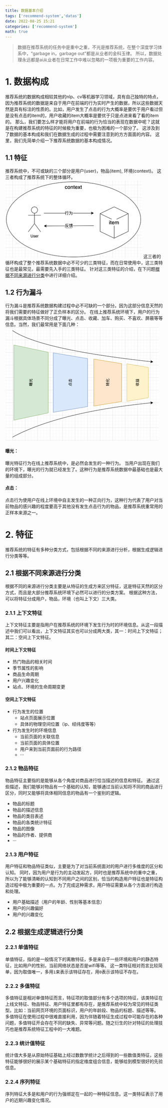 ```yaml
---
title: 数据基本介绍
tags: ['recommend-system','datas']
date: 2022-08-25 15:21
categories: ['recommend-system']
math: true
---
```

> 数据在推荐系统的任务中是重中之重，不光是推荐系统，在整个深度学习体系中，“garbage in，garbage out”都是从业者的金科玉律。
> 所以，数据处理永远都是ai从业者在日常工作中难以忽略的一项极为重要的工作内容。

# 1. 数据构成
推荐系统的数据构成相较其他的nlp、cv等机器学习领域，具有自己独特的特点，因为推荐系统的数据是来自于用户在前端的行为实时产生的数据，所以这些数据天然是具有标注的性质的。比如，用户发生了点击的行为大概率是要优于用户看过但是没有点击的item的，用户收藏的item大概率是要优于只是点进来看了看的item的。
那么，我们要怎么样才能将用户在前端的行为恰当的表现在数据中呢？这就是在构建推荐系统的特征的时候极为重要，也极为困难的一个部分了。
这涉及到了数据的基本构成和我们在数据生成的过程中需要注意到的方方面面的内容。
这里，我们先简单介绍一下推荐系统数据的基本构成情况。
## 1.1 特征
推荐系统中，不可或缺的三个部分是用户(user)，物品(item), 环境(context)。
这三者构成了推荐系统下的整体循环。
![推荐系统三者关系](https://raw.githubusercontent.com/ZermZhang/pictures/main/20230214091440.png)
这三者的循环构成了整个推荐系统数据中必不可少的三类特征，而在日常使用中，这三类特征也是最常见，最需要先入手的三类特征。
针对这三类特征的介绍，在下问题[根据不同来源进行分类](#2.1)中进行详细介绍。
## 1.2 行为漏斗
行为漏斗是推荐系统数据构建过程中必不可缺的一个部分。因为这部分信息天然的将我们需要的特征做好了正负样本的区分。
在线上推荐系统环境下，用户的行为漏斗根据具体场景不同分成了曝光、点击、收藏、加车、购买、不喜欢、屏蔽等等信息。当然，我们最常用是下面几种：
![常见漏斗数据](https://raw.githubusercontent.com/ZermZhang/pictures/main/20230220200419.png)

#### 曝光：
曝光特征行为在线上推荐系统中，是必然会发生的一种行为。
当用户出现在我们的环境下，曝光的行为就已经发生了。这种行为是推荐系统数据中最基础也是最大量的组成部分。
#### 点击：
点击行为使用户在线上环境中自主发生的一种正向行为，这种行为代表了用户对当前物品的感兴趣的程度要高于其他没有发生点击行为的物品，是推荐系统重常用的正样本来源之一。

# 2. 特征
推荐系统的特征有多种分类方式，包括根据不同的来源进行分析，根据生成逻辑进行分类等等。
## 2.1 根据不同来源进行分类
根据不同的来源进行分类主要是从特征的生成方来区分特征，这是特征天然的区分方式，而且是大部分推荐系统环境下必然可以进行的分类方案。
根据这种方法，可以将特征分成用户，物品，环境（也叫上下文）三大类。
### 2.1.1 上下文特征
上下文特征主要是指用户在推荐系统的环境下发生行为时的环境信息。从这一段描述中我们可以看出，上下文特征其实也可以分成两大类，其一：时间上下文特征；其二：空间上下文特征。
#### 时间上下文特征
* 热门物品的相关时间
* 季节属性的影响
* 商品生命周期
* 用户兴趣变化
* 站点、环境的生命周期变更
#### 空间上下文特征
* 行为发生的位置
  * 站点页面展示位置
  * 具体的物理空间位置（ip、经纬度等等）
* 行为发生时的环境信息
  * 当前页面的关联信息
  * 当前页面的具体位置
  * 用户来到当前页面前的行为路径
  * ···

### 2.1.2 物品特征
物品特征主要指的是能够从各个角度对商品进行恰当描述的信息和特征。
通过这些描述，我们能够对物品有一个基础的认知，能够通过当前认知将不同的商品进行区分，同时又能够将具体相同信息的物品有一个鉴别的逻辑。
* 物品的标题
* 物品的描述信息
* 物品的类目表述
* 物品的各类统计特征
* 物品的图像
* 物品的作者、提供商
* ···

### 2.1.3 用户特征
用户特征和物品特征类似，主要是为了对当前系统面对的用户进行多维度的区分和认知。
同时，因为用户是行为的主动发起方，同时也是推荐系统中的重中之重，所以为了能够清晰的认知到不同用户之间的区别，恰当的构造用户特征也是特征构造过程中极为重要的一点。为了完成这种需求，用户特征需要从各个方面进行构造和处理。
* 用户基础描述（用户的年龄、性别等基本信息）
* 用户的兴趣偏好
* 用户的兴趣变化
## 2.2 根据生成逻辑进行分类
### 2.2.1 单值特征
单值特征，指的是一般情况下的离散特征，多是来自于一些环境和用户的静态特征，比如用户的性别，当前网络状态是否是wifi等等。
这一类特征相对而言比较简单，因为取值唯一，多用`1`来表示该特征存在，用`0`表示该特征不存在。

### 2.2.2 多值特征
多值特征是相对单值特征而言，特征项的取值部分有多个选项的特征，该类特征在上线文特征、物品特征、用户特征里都有存在，是推荐系统中较为常见的特征类型。比如：当前网页环境的页面标识，用户的年龄段、物品的标题、描述等等。
多值特征在使用过程中很难直接利用，因为伴随着特征生成过程中可能存在的各种问题，多值特征开会存在不同的缺失、异常等问题。随之衍生的针对特征的处理技巧也是推荐系统特征工程中的一大难题。

### 2.2.3 统计值特征
统计值大多是从原始特征基础上经过数数学统计之后得到的一些数值类特征，这些特征能够很好的展示某个基础特征的指定维度组合信息，能够给到模型很好的先验信息。

### 2.2.4 序列特征
序列特征大多是和用户的行为强绑定在一起的一种特征信息。这一类特征表示了用户的近期兴趣变化情况。